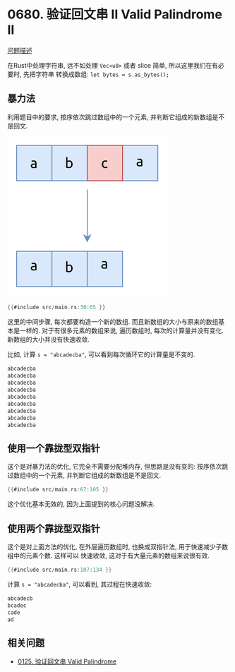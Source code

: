 # 0680. 验证回文串 II Valid Palindrome II

[问题描述](../problems/0680.valid-palindrome-ii/content.html)

在Rust中处理字符串, 远不如处理 `Vec<u8>` 或者 slice 简单, 所以这里我们在有必要时, 先把字符串
转换成数组: `let bytes = s.as_bytes();`

## 暴力法

利用题目中的要求, 按序依次跳过数组中的一个元素, 并判断它组成的新数组是不是回文.

![remove-one-element](assets/remove-one-element.svg)

```rust
{{#include src/main.rs:30:65 }}
```

这里的中间步骤, 每次都要构造一个新的数组. 而且新数组的大小与原来的数组基本是一样的.
对于有很多元素的数组来说, 遍历数组时, 每次的计算量并没有变化. 新数组的大小并没有快速收敛.

比如, 计算 `s = "abcadecba"`, 可以看到每次循环它的计算量是不变的.

```text
abcadecba
abcadecba
abcadecba
abcadecba
abcadecba
abcadecba
abcadecba
abcadecba
abcadecba
```

## 使用一个靠拢型双指针

这个是对暴力法的优化, 它完全不需要分配堆内存, 但思路是没有变的:
按序依次跳过数组中的一个元素, 并判断它组成的新数组是不是回文.

```rust
{{#include src/main.rs:67:105 }}
```

这个优化基本无效的, 因为上面提到的核心问题没解决.

## 使用两个靠拢型双指针

这个是对上面方法的优化, 在外层遍历数组时, 也换成双指针法, 用于快速减少子数组中的元素个数. 这样可以
快速收敛, 这对于有大量元素的数组来说很有效.

```rust
{{#include src/main.rs:107:134 }}
```

计算 `s = "abcadecba"`, 可以看到, 其过程在快速收敛:

```text
abcadecb
bcadec
cade
ad
```

## 相关问题

- [0125. 验证回文串 Valid Palindrome](../0125.valid-palindrome/index.md)
